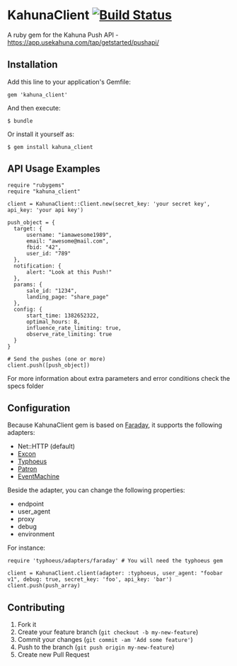 # KahunaClient [![Build Status](https://travis-ci.org/edgar/KahunaClient.png?branch=master)](https://travis-ci.org/edgar/KahunaClient)
A ruby gem for the Kahuna Push API - https://app.usekahuna.com/tap/getstarted/pushapi/

## Installation

Add this line to your application's Gemfile:

    gem 'kahuna_client'

And then execute:

    $ bundle

Or install it yourself as:

    $ gem install kahuna_client


## API Usage Examples

    require "rubygems"
    require "kahuna_client"

    client = KahunaClient::Client.new(secret_key: 'your secret key', api_key: 'your api key')

    push_object = {
      target: {
          username: "iamawesome1989",
          email: "awesome@mail.com",
          fbid: "42",
          user_id: "789"
      },
      notification: {
          alert: "Look at this Push!"
      },
      params: {
          sale_id: "1234",
          landing_page: "share_page"
      },
      config: {
          start_time: 1382652322,
          optimal_hours: 8,
          influence_rate_limiting: true,
          observe_rate_limiting: true
      }
    }

    # Send the pushes (one or more)
    client.push([push_object])


For more information about extra parameters and error conditions check the specs folder

## Configuration

Because KahunaClient gem is based on [Faraday](https://github.com/lostisland/faraday), it supports the following adapters:

* Net::HTTP (default)
* [Excon](https://github.com/geemus/excon)
* [Typhoeus](https://github.com/typhoeus/typhoeus)
* [Patron](http://toland.github.com/patron/)
* [EventMachine](https://github.com/igrigorik/em-http-request)

Beside the adapter, you can change the following properties:

* endpoint
* user_agent
* proxy
* debug
* environment

For instance:

    require 'typhoeus/adapters/faraday' # You will need the typhoeus gem

    client = KahunaClient.client(adapter: :typhoeus, user_agent: "foobar v1", debug: true, secret_key: 'foo', api_key: 'bar')
    client.push(push_array)


## Contributing

1. Fork it
2. Create your feature branch (`git checkout -b my-new-feature`)
3. Commit your changes (`git commit -am 'Add some feature'`)
4. Push to the branch (`git push origin my-new-feature`)
5. Create new Pull Request
